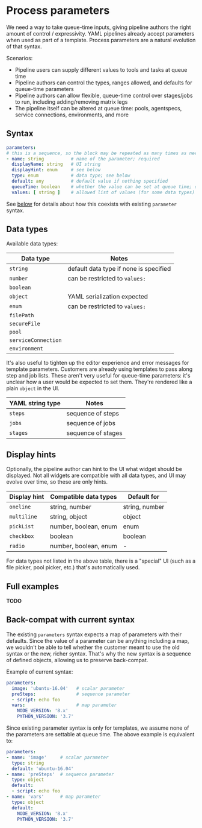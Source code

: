 # Process parameters

We need a way to take queue-time inputs, giving pipeline authors the right amount of control / expressivity.
YAML pipelines already accept parameters when used as part of a template.
Process parameters are a natural evolution of that syntax.

Scenarios:
- Pipeline users can supply different values to tools and tasks at queue time
- Pipeline authors can control the types, ranges allowed, and defaults for queue-time parameters
- Pipeline authors can allow flexible, queue-time control over stages/jobs to run, including adding/removing matrix legs
- The pipeline itself can be altered at queue time: pools, agentspecs, service connections, environments, and more

## Syntax

```yaml
parameters:
# this is a sequence, so the block may be repeated as many times as needed
- name: string          # name of the parameter; required
  displayName: string   # UI string
  displayHint: enum     # see below
  type: enum            # data type; see below
  default: any          # default value if nothing specified
  queueTime: boolean    # whether the value can be set at queue time; defaults to false
  values: [ string ]    # allowed list of values (for some data types)
```

See [below](#back-compat-with-current-syntax) for details about how this coexists with existing `parameter` syntax.

## Data types

Available data types:

| Data type | Notes |
|-----------|-------|
| `string` | default data type if none is specified
| `number` | can be restricted to `values:`
| `boolean`
| `object` | YAML serialization expected
| `enum` | can be restricted to `values:`
| `filePath`
| `secureFile`
| `pool`
| `serviceConnection`
| `environment`

It's also useful to tighten up the editor experience and error messages for template parameters.
Customers are already using templates to pass along step and job lists.
These aren't very useful for queue-time parameters: it's unclear how a user would be expected to set them.
They're rendered like a plain `object` in the UI.

| YAML string type | Notes |
|------------------|-------|
| `steps` | sequence of steps
| `jobs` | sequence of jobs
| `stages` | sequence of stages

## Display hints

Optionally, the pipeline author can hint to the UI what widget should be displayed.
Not all widgets are compatible with all data types, and UI may evolve over time, so these are only hints.

| Display hint | Compatible data types | Default for |
|--------------|-----------------------|-------------|
| `oneline` | string, number | string, number
| `multiline` | string, object | object
| `pickList` | number, boolean, enum | enum
| `checkbox` | boolean | boolean
| `radio` | number, boolean, enum | -

For data types not listed in the above table, there is a "special" UI (such as a file picker, pool picker, etc.) that's automatically used.

## Full examples

**TODO**
 
## Back-compat with current syntax

The existing `parameters` syntax expects a map of parameters with their defaults.
Since the value of a parameter can be anything including a map, we wouldn't be able to tell whether the customer meant to use the old syntax or the new, richer syntax.
That's why the new syntax is a sequence of defined objects, allowing us to preserve back-compat.

Example of current syntax:
```yaml
parameters:
  image: 'ubuntu-16.04'   # scalar parameter
  preSteps:               # sequence parameter
  - script: echo foo
  vars:                   # map parameter
    NODE_VERSION: '8.x'
    PYTHON_VERSION: '3.7'
```

Since existing parameter syntax is only for templates, we assume none of the parameters are settable at queue time.
The above example is equivalent to:
```yaml
parameters:
- name: 'image'     # scalar parameter
  type: string
  default: 'ubuntu-16.04'
- name: 'preSteps'  # sequence parameter
  type: object
  default:
  - script: echo foo
- name: 'vars'      # map parameter
  type: object
  default:
    NODE_VERSION: '8.x'
    PYTHON_VERSION: '3.7'
```
